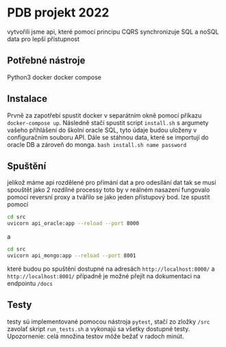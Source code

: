 # PDB projekt 2022

vytvořili jsme api, které pomocí principu CQRS synchronizuje SQL a noSQL data pro lepší přístupnost

## Potřebné nástroje

Python3
docker
docker compose

## Instalace

Prvně za zapotřebí spustit docker v separátním okně pomocí příkazu `docker-compose up`.
Následně stačí spustit script `install.sh` s argumety vašeho přihlášení do školní oracle SQL, tyto údaje budou uloženy v configuračním souboru API. Dále se stáhnou data, které se importují do oracle DB a zároveň do monga.
`bash install.sh name password`

## Spuštění

jelikož máme api rozdělené pro přímání dat a pro odesílání dat tak se musí spouštět jako 2 rozdílné processy toto by v reálném nasazení fungovalo pomocí reversní proxy a tvářilo se jako jeden přístupový bod.
lze spustit pomocí

```bash
cd src
uvicorn api_oracle:app --reload --port 8000
```

a

```bash
cd src
uvicorn api_mongo:app --reload --port 8001
```

které budou po spuštění dostupné na adresách `http://localhost:8000/` a `http://localhost:8001/` případně je možné přejít na dokumentaci na endpointu `/docs`

## Testy

testy sú implementované pomocou nástroja `pytest`, stačí zo zložky `/src` zavolať skript `run_tests.sh` a vykonajú sa všetky dostupné testy. Upozornenie: celá množina testov môže bežať v radoch minút.
